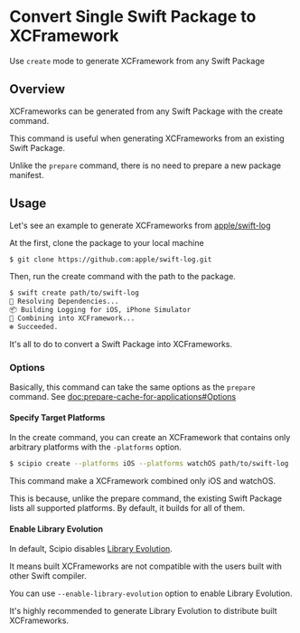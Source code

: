 # Convert Single Swift Package to XCFramework

Use `create` mode to generate XCFramework from any Swift Package

## Overview

XCFrameworks can be generated from any Swift Package with the create command.

This command is useful when generating XCFrameworks from an existing Swift Package.

Unlike the `prepare` command, there is no need to prepare a new package manifest.

## Usage

Let's see an example to generate XCFrameworks from [apple/swift-log](https://github.com/apple/swift-log)

At the first, clone the package to your local machine

```bash
$ git clone https://github.com:apple/swift-log.git 
```

Then, run the create command with the path to the package.

```bash
$ swift create path/to/swift-log
🔁 Resolving Dependencies...
📦 Building Logging for iOS, iPhone Simulator
🚀 Combining into XCFramework...
❇️ Succeeded.
```

It's all to do to convert a Swift Package into XCFrameworks.

### Options

Basically, this command can take the same options as the `prepare` command. See <doc:prepare-cache-for-applications#Options>

#### Specify Target Platforms

In the create command, you can create an XCFramework that contains only arbitrary platforms with the `-platforms` option.

```bash
$ scipio create --platforms iOS --platforms watchOS path/to/swift-log
```

This command make a XCFramework combined only iOS and watchOS.

This is because, unlike the prepare command, the existing Swift Package lists all supported platforms.
By default, it builds for all of them.

#### Enable Library Evolution

In default, Scipio disables [Library Evolution](https://www.swift.org/blog/library-evolution/).

It means built XCFrameworks are not compatible with the users built with other Swift compiler.

You can use `--enable-library-evolution` option to enable Library Evolution.

It's highly recommended to generate Library Evolution to distribute built XCFrameworks.
